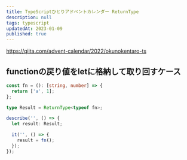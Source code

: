 ```yaml
---
title: TypeScriptひとりアドベントカレンダー ReturnType
description: null
tags: typescript
updatedAt: 2023-01-09
published: true
---
```


https://qiita.com/advent-calendar/2022/okunokentaro-ts

## functionの戻り値をletに格納して取り回すケース

```ts
const fn = (): [string, number] => {
  return ['a', 1];
};

type Result = ReturnType<typeof fn>;

describe('', () => {
  let result: Result;

  it('', () => {
    result = fn();
  });
});
```
